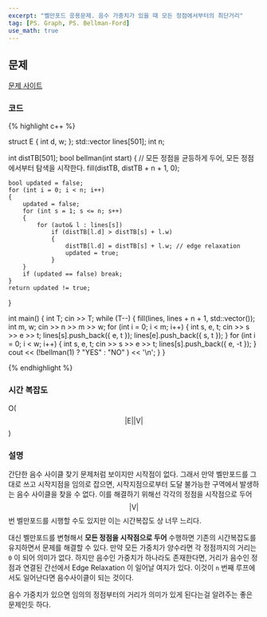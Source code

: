 ```yaml
---
excerpt: "벨만포드 응용문제. 음수 가중치가 있을 때 모든 정점에서부터의 최단거리"
tag: [PS. Graph, PS. Bellman-Ford]
use_math: true
---
```


## 문제

[문제 사이트](https://www.acmicpc.net/problem/1865)

### 코드

{% highlight c++ %}

struct E { int d, w; };
std::vector<E> lines[501];
int n;

int distTB[501];
bool bellman(int start)
{
	// 모든 정점을 균등하게 두어, 모든 정점에서부터 탐색을 시작한다.
	fill(distTB, distTB + n + 1, 0);
	
	bool updated = false;	
	for (int i = 0; i < n; i++)
	{
		updated = false;
		for (int s = 1; s <= n; s++)
		{
			for (auto& l : lines[s])
				if (distTB[l.d] > distTB[s] + l.w)
				{
					distTB[l.d] = distTB[s] + l.w; // edge relaxation
					updated = true;
				}
		}
		if (updated == false) break;
	}
	return updated != true;
}

int main()
{
	int T; cin >> T;
	while (T--)
	{
		fill(lines, lines + n + 1, std::vector<E>());
		int m, w; cin >> n >> m >> w;
		for (int i = 0; i < m; i++)
		{
			int s, e, t; 
			cin >> s >> e >> t;
			lines[s].push_back({ e, t });
			lines[e].push_back({ s, t });
		}
		for (int i = 0; i < w; i++)
		{
			int s, e, t;
			cin >> s >> e >> t;
			lines[s].push_back({ e, -t });
		}
		cout << (!bellman(1) ? "YES" : "NO" ) << '\n';
	}
}

{% endhighlight %}

### 시간 복잡도

O($$  \vert \mathrm{E} \vert \vert \mathrm{V} \vert $$)

### 설명

간단한 음수 사이클 찾기 문제처럼 보이지만 시작점이 없다. 그래서 만약 벨만포드를 그대로 쓰고 시작지점을 임의로 잡으면, 시작지점으로부터 도달 불가능한 구역에서 발생하는 음수 사이클을 찾을 수 없다. 이를 해결하기 위해선 각각의 정점을 시작점으로 두어 $$\vert \mathrm{V} \vert$$ 번 벨만포드를 시행할 수도 있지만 이는 시간복잡도 상 너무 느리다.

대신 벨만포드를 변형해서 __모든 정점을 시작점으로 두어__ 수행하면 기존의 시간복잡도를 유지하면서 문제를 해결할 수 있다. 만약 모든 가중치가 양수라면 각 정점까지의 거리는 ```0``` 이 되어 의미가 없다. 하지만 음수인 가중치가 하나라도 존재한다면, 거리가 음수인 정점과 연결된 간선에서 Edge Relaxation 이 일어날 여지가 있다. 이것이 ```n``` 번째 루프에서도 일어난다면 음수사이클이 되는 것이다.

음수 가중치가 있으면 임의의 정점부터의 거리가 의미가 있게 된다는걸 알려주는 좋은 문제인듯 하다.
